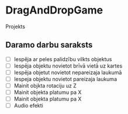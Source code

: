 # DragAndDropGame
Projekts


## Daramo darbu saraksts
- [ ] Iespēja ar peles palidzību vilkts objektus
- [ ] Iespēja objektu novietot brīvā vietā uz kartes
- [ ] Iespēja objetut novietot nepareizaja laukumā
- [ ] Iespeja objektu novietot pareizaja laukuma
- [ ] Mainit objkta rotaciju uz Z
- [ ] Mainit objekta platumu pa X
- [ ] Mainit objekta platumu pa X
- [ ] Audio efekti
